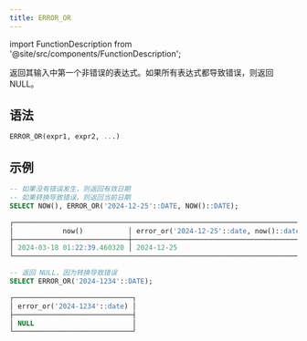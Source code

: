 ```yaml
---
title: ERROR_OR
---
```

import FunctionDescription from '@site/src/components/FunctionDescription';

<FunctionDescription description="引入或更新于：v1.2.379"/>

返回其输入中第一个非错误的表达式。如果所有表达式都导致错误，则返回 NULL。

## 语法

```sql
ERROR_OR(expr1, expr2, ...)
```

## 示例

```sql
-- 如果没有错误发生，则返回有效日期
-- 如果转换导致错误，则返回当前日期
SELECT NOW(), ERROR_OR('2024-12-25'::DATE, NOW()::DATE);

┌────────────────────────────────────────────────────────────────────────┐
│            now()           │ error_or('2024-12-25'::date, now()::date) │
├────────────────────────────┼───────────────────────────────────────────┤
│ 2024-03-18 01:22:39.460320 │ 2024-12-25                                │
└────────────────────────────────────────────────────────────────────────┘

-- 返回 NULL，因为转换导致错误
SELECT ERROR_OR('2024-1234'::DATE);

┌─────────────────────────────┐
│ error_or('2024-1234'::date) │
├─────────────────────────────┤
│ NULL                        │
└─────────────────────────────┘
```